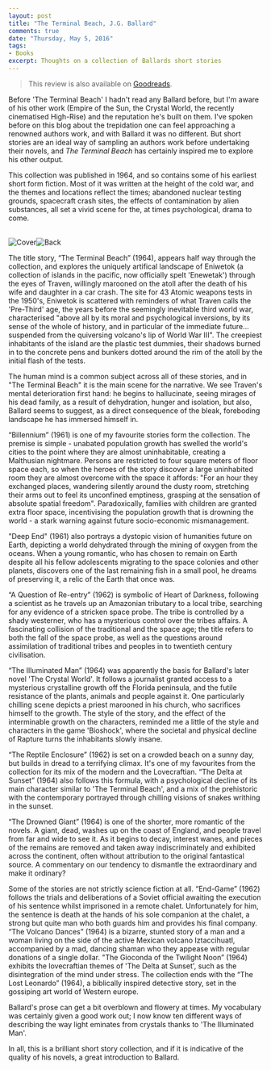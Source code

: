 ```yaml
---
layout: post
title: "The Terminal Beach, J.G. Ballard"
comments: true
date: "Thursday, May 5, 2016"
tags:
- Books
excerpt: Thoughts on a collection of Ballards short stories
---
```


> This review is also available on [Goodreads](https://www.goodreads.com/review/show/1592474099?book_show_action=false).

Before 'The Terminal Beach' I hadn't read any Ballard before, but I'm aware of his other work (Empire of the Sun, the Crystal World, the recently cinematised High-Rise) and the reputation he's built on them. I've spoken before on this blog about the trepidation one can feel approaching a renowned authors work, and with Ballard it was no different. But short stories are an ideal way of sampling an authors work before undertaking their novels, and *The Terminal Beach* has certainly inspired me to explore his other output.

This collection was published in 1964, and so contains some of his earliest short form fiction. Most of it was written at the height of the cold war, and the themes and locations reflect the times; abandoned nuclear testing grounds, spacecraft crash sites, the effects of contamination by alien substances, all set a vivid scene for the, at times psychological, drama to come.

<br>
<a href="/images/ballard_cover.jpg" data-lightbox="bilevel-partition" data-title="The Terminal Beach">
  <img class="vsmall" src="/images/ballard_cover.jpg" title="Cover" style="float:left;">
  <img class="vsmall" src="/images/ballard_back.jpg" title="Back" style="float:left;">
</a>

<br>

The title story, “The Terminal Beach” (1964), appears half way through the collection, and explores the uniquely artifical landscape of Eniwetok (a collection of islands in the pacific, now officially spelt 'Enewetak') through the eyes of Traven, willingly marooned on the atoll after the death of his wife and daughter in a car crash. The site for 43 Atomic weapons tests in the 1950's, Eniwetok is scattered with reminders of what Traven calls the 'Pre-Third' age, the years before the seemingly inevitable third world war, characterised "above all by its moral and psychological inversions, by its sense of the whole of history, and in particular of the immediate future... suspended from the quiversing volcano's lip of World War III". The creepiest inhabitants of the island are the plastic test dummies, their shadows burned in to the concrete pens and bunkers dotted around the rim of the atoll by the initial flash of the tests.

The human mind is a common subject across all of these stories, and in "The Terminal Beach" it is the main scene for the narrative. We see Traven's mental deterioration first hand: he begins to hallucinate, seeing mirages of his dead family, as a result of dehydration, hunger and isolation, but also, Ballard seems to suggest, as a direct consequence of the bleak, foreboding landscape he has immersed himself in.

“Billennium” (1961) is one of my favourite stories form the collection. The premise is simple - unabated population growth has swelled the world's cities to the point where they are almost uninhabitable, creating a Malthusian nightmare. Persons are restricted to four square meters of floor space each, so when the heroes of the story discover a large uninhabited room they are almost overcome with the space it affords: "For an hour they exchanged places, wandering silently around the dusty room, stretching their arms out to feel its unconfined emptiness, grasping at the sensation of absolute spatial freedom". Paradoxically, families with children are granted extra floor space, incentivising the population growth that is drowning the world - a stark warning against future socio-economic mismanagement.

"Deep End" (1961) also portrays a dystopic vision of humanities future on Earth, depicting a world dehydrated through the mining of oxygen from the oceans. When a young romantic, who has chosen to remain on Earth despite all his fellow adolescents migrating to the space colonies and other planets, discovers one of the last remaining fish in a small pool, he dreams of preserving it, a relic of the Earth that once was.

“A Question of Re-entry” (1962) is symbolic of Heart of Darkness, following a scientist as he travels up an Amazonian tributary to a local tribe, searching for any evidence of a stricken space probe. The tribe is controlled by a shady westerner, who has a mysterious control over the tribes affairs. A fascinating collision of the traditional and the space age; the title refers to both the fall of the space probe, as well as the questions around assimilation of traditional tribes and peoples in to twentieth century civilisation.

“The Illuminated Man” (1964) was apparently the basis for Ballard's later novel 'The Crystal World'. It follows a journalist granted access to a mysterious crystalline growth off the Florida peninsula, and the futile resistance of the plants, animals and people against it. One particularly chilling scene depicts a priest marooned in his church, who sacrifices himself to the growth. The style of the story, and the effect of the interminable growth on the characters, reminded me a little of the style and characters in the game 'Bioshock', where the societal and physical decline of Rapture turns the inhabitants slowly insane.

“The Reptile Enclosure” (1962) is set on a crowded beach on a sunny day, but builds in dread to a terrifying climax. It's one of my favourites from the collection for its mix of the modern and the Lovecraftian. “The Delta at Sunset” (1964) also follows this formula, with a psychological decline of its main character similar to 'The Terminal Beach', and a mix of the prehistoric with the contemporary portrayed through chilling visions of snakes writhing in the sunset.

“The Drowned Giant” (1964) is one of the shorter, more romantic of the novels. A giant, dead, washes up on the coast of England, and people travel from far and wide to see it. As it begins to decay, interest wanes, and pieces of the remains are removed and taken away indiscriminately and exhibited across the continent, often without attribution to the original fantastical source. A commentary on our tendency to dismantle the extraordinary and make it ordinary?

Some of the stories are not strictly science fiction at all. “End-Game” (1962) follows the trials and deliberations of a Soviet official awaiting the execution of his sentence whilst imprisoned in a remote chalet. Unfortunately for him, the sentence is death at the hands of his sole companion at the chalet, a strong but quite man who both guards him and provides his final company. “The Volcano Dances” (1964) is a bizarre, stunted story of a man and a woman living on the side of the active Mexican volcano Iztaccihuatl, accompanied by a mad, dancing shaman who they appease with regular donations of a single dollar. "The Gioconda of the Twilight Noon” (1964) exhibits the lovecraftian themes of 'The Delta at Sunset', such as the disintegration of the mind under stress. The collection ends with the “The Lost Leonardo” (1964), a biblically inspired detective story, set in the gossiping art world of Western europe.

Ballard's prose can get a bit overblown and flowery at times. My vocabulary was certainly given a good work out; I now know ten different ways of describing the way light eminates from crystals thanks to 'The Illuminated Man'.

In all, this is a brilliant short story collection, and if it is indicative of the quality of his novels, a great introduction to Ballard.
